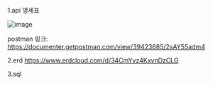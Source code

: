 1.api 명세표



![image](https://github.com/user-attachments/assets/38063aa4-30c4-48d3-be18-163b30ad32e2)



postman 링크: https://documenter.getpostman.com/view/39423685/2sAY55adm4



2.erd
https://www.erdcloud.com/d/34CmYvz4KxvnDzCLG




3.sql
